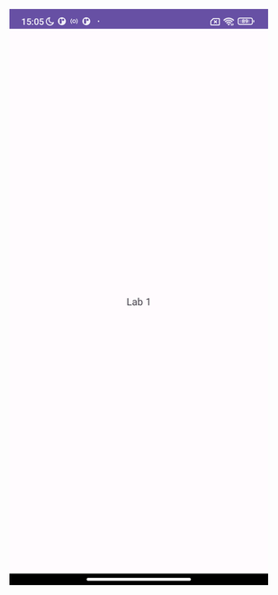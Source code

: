 ![image](https://github.com/Nikiroiduk/MobileDeviceProgramming/blob/main/Lab1/lab1_20240205_160439.png)
